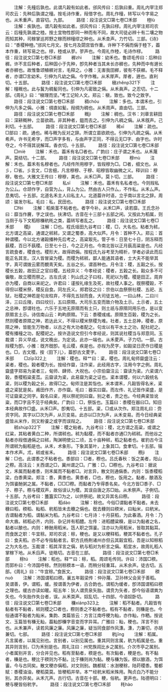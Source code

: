 <!-- { "loadSidebar": true } -->
　　注解：先穜后孰也。此谓凡榖有如此者。邠风传曰：后孰曰重。周礼内宰注郑司农云：先种后孰谓之穜。按毛诗作重，叚借字也。周礼作穜，转写以今字易之也。从禾重声。直容切。九部。
　　路径：段注说文□第七卷□禾部
　　稑lù
　　注解：疾孰也。谓凡榖有如此者。邠风传曰：先孰曰穋。周礼内宰注郑司农云：后穜先孰谓之稑。按土宜物性卽同一种而有不同，故大司徒必辨十有二壤之物而知其种，司稼掌巡邦野之稼而辨穜缪之种也。从禾坴声。力竹切。三部。《诗》曰：“黍稷种稑。”邠风七月文。按七月及閟宫皆作重。许种下不偁而偁于稑下，葢本作重，转写易之也。穋，稑或从翏。翏声也。今周礼作稑，毛诗作穋。
　　路径：段注说文□第七卷□禾部
　　稺zhì
　　注解：幼禾也。鲁颂毛传曰：后种曰稺。许不言后种者，后种固小于先种，卽先种者当其未长亦稺也，先种而中有遟长者亦稺也。故惟鲁颂稙稺对言，毛释之。小雅：无害我田稺，彼有不获稺。毛不释者，亦谓□言幼禾。引伸为凡幼之偁。今字作稚。从禾屖声。屖者，遟也。直利切。十五部。
　　路径：段注说文□第七卷□禾部
　　稹zhěnp321下
　　注解：穜穊也。此与鬒为稠髪同也。引伸为凡密致之偁。从禾眞声。之忍切。十二部。《周礼》曰：“稹理而坚。”考工记轮人文。郑云：稹，致也。致今之致字。
　　路径：段注说文□第七卷□禾部
　　稠chóu
　　注解：多也。本谓禾也，引伸为凡多之偁。小雅：绸直如髪。叚绸为稠也。从禾周声。直由切。三部。
　　路径：段注说文□第七卷□禾部
　　穊jì
　　注解：稠也。汉书：刘章言耕田曰：深耕穊种，立苗欲疏。非其种者，鉏而去之。引伸为凡稠之偁。从禾旣声。己利切。十五部。
　　路径：段注说文□第七卷□禾部
　　稀xī
　　注解：疏也。□部曰：疏，通也。稀与穊为反对之辞。所谓立苗欲疏也。引伸为凡疏之偁。从禾希声。许书无希字，而□声字多有，与由声字正同，不得云无□字、由字也。许时夺之，今不得其说解耳。香衣切。十五部。
　　路径：段注说文□第七卷□禾部
　　□miè
　　注解：禾也。葢禾有名□者也。广韵曰：庄子谓之禾也。从禾蔑声。莫结切。十二部。
　　路径：段注说文□第七卷□禾部
　　穆mù
　　注解：禾也。葢禾有名穆者也。凡经传所用穆字，皆叚穆为□。□者，细文也。从彡，□省。彡言文，□言细，凡言穆穆、于穆、昭穆皆取幽微之义。释训曰：穆穆，敬也。大雅文王传曰：穆穆，美也。从禾□声。莫卜切。三部。
　　路径：段注说文□第七卷□禾部
　　私sī
　　注解：禾也。葢禾有名私者也。今则叚私为公厶。仓颉作字，自营为厶，背厶为公。然由古人只作厶，不作私。从禾厶声。息夷切。十五部。北道名禾主人曰私主人。北道葢许时语，立乎南以言北之辞。周颂：骏发尔私。毛曰：私，民田也。
　　路径：段注说文□第七卷□禾部
　　□fèi
　　注解：稻紫茎不粘者也。者字今补。从禾□声，读若靡。王氏念孙曰：靡当作黂，字之误也。扶沸切。古音在十三部十五部之闲。又按此为稻属，则当厕于与下文稻稌稴秔秏之类，葢转写者乱之。
　　路径：段注说文□第七卷□禾部
　　稷jì
　　注解：□也。程氏瑶田九谷考曰：稷，□，大名也。粘者为秫，北方谓之高粱，通谓之秫秫，又谓之蜀黍，高大似芦。月令：首种不入。郑云：首种谓稷。今以北方诸榖播种先后考之，高粱冣先。管子书：日至七十日，阴冻释而蓺稷，百日不蓺稷。日至七十日，今之正月也。今南北皆以正月蓺高粱是也。凡经言疏食者，稷食也。稷形大，故得疏偁。按程氏九谷考至为精析，学者必读此而后能正名其言。汉人皆冒粱为稷。而稷为秫秫，鄙人能通其语者，士大夫不能举其字，真可谓拨云雾而覩靑天矣。五谷之长。谓首种也。月令注：稷，五榖之长。按稷长五榖，故田正之官曰稷。五经异义：今孝经说：稷者，五榖之长。榖众多不可徧敬，故立稷而祭之。古左氏说：列山氏之子曰柱，死祀以为稷。稷是田正。周弃亦为稷，自商以来祀之。许君曰：谨按礼缘生及死，故社稷人事之。旣祭稷榖，不得但以稷米祭，稷反自食。同左氏义。郑君驳之曰：宗伯以血祭祭社稷、五祀、五狱，社稷之神若是句龙柱弃，不得先五狱而食。大司徒五地，一曰山林，二曰川泽，三曰丘陵，四曰坟衍，五曰原隰。大司乐五变而致介物及土示。土示者，五土之总神，卽谓社也。六乐于五地无原隰而有土只，则土祇与原隰同用乐也，是以变原隰言土示。诗信南山云：畇畇原隰。下云：黍稷彧彧。原隰生百榖，稷为之长。然则稷者原隰之神，若达此义，不得以稷米祭稷为难。社者，五土总神，稷者，原隰之神，皆能生万物者，以古之有大功者配之。句龙以有平水土之功，配社祀之。稷有播穜之功，配稷祀之。按许造说文但引今孝经说，则其说社稷当与郑意同。玉裁谓：异义早成，说文晚出，为定说。此亦一端也。从禾畟声。子力切。一部。古叚稷为卽。小雅：旣齐旣卽。毛云稷，疾是也。亦叚为昃字，如榖梁日昃作日稷是也。□，古文稷。按〈田下儿〉，葢卽古文畟字。
　　路径：段注说文□第七卷□禾部
　　□zīp322上
　　注解：稷也。释艹曰：秶，稷也。周礼甸师齍盛注云：秶者，稷也。榖者稷为长。按经作齍，注作秶，此经用古字，注用今字之例。周礼齍盛字郑易为秶者三，甸师、肆师、大祝也。小宗伯齍注云：齍读为秶。六秶谓六榖，黍稷稻粱麦苽。云齍读为秶，此易齍为秶之证也。秶本谓稷，何以六榖统名秶，则以稷为榖之长，故得□之。甸师注是其恉也。米本谓禾，凡榖皆得名米，秶盛之秶犹是矣。甫田作齐，亦作齍。毛曰：器实曰齍。而左传、礼记皆作秶盛，是可证齍秶之同字。榖名曰秶，用以祭祀则曰齍。别之者，贵之也。今经典秶皆讹粢，而□字且不见于经典矣。广韵曰：□，祭饭也。玉篇曰：黍稷在器曰□。知旧本经典故作□盛。从禾□声。卽夷切。十五部。秶，□或从次作。郑注周礼曰：赍资字同。其字以□次为声，从贝变易。此亦以□次为声，从禾变易。而今日经典秶盛皆从米作，则又粉餈之或字而误叚之。
　　路径：段注说文□第七卷□禾部
　　秫shúp322下
　　注解：稷之粘者。九谷考曰：稷，北方谓之高粱，或谓之红粱，其粘者黄白二种，所谓秫也。秫为黏稷，而不黏者亦通□为秫秫。而他谷之黏者亦叚借通偁之曰秫，陶渊明使公二顷，五十亩种秫，稻之黏者也。崔豹古今注所谓秫为黏稻是也。从禾，术象形。下象其茎叶，上象其□。食聿切。十五部。锴本作术声。朮，秫或省禾。
　　路径：段注说文□第七卷□禾部
　　穄jì
　　注解：□也。此谓黍之不粘者也。黍部曰：□者，穄也。吕氏春秋：饭之美者，阳山之穄。高注云：关西谓之□，冀州谓之□。广雅：□，□穄也。九谷考曰：据说文，禾属而黏者黍，则禾属而不黏者□。对言异，散文则通偁黍。内则：饭黍稷稻梁，白黍黄梁。郑注：黍，黄黍也。黄黍者，□也，穄也，饭用之。黏者，酿酒及为饵餈酏粥之属。不黏者，□□□穄。而黏者乃专得黍名矣。今北方皆□黍子、□子、穄子。穄与稷双声，故俗误认为稷。其误自唐之苏□始。从禾祭声。子例切。十五部。九谷考曰：簠簋实□为之，以供祭祀。故又异其名曰穄。
　　路径：段注说文□第七卷□禾部
　　稻dào
　　注解：稌也。今俗□谓黏者不黏者。未去穅曰稻，稬稻、籼稻、秔稻皆未去穅之偁也。旣去穅则曰稬米，曰籼米，曰秔米。古谓黏者为稻，谓黏米为稻。九谷考曰：七月诗：十月获稻，为此春酒。月令：乃命大酋。秫稻必齐，内则、杂记并有稻醴。左传：进稻醴粱糗，是以为黏者之名，黏者以酿也。内则：糁酏用稻米。笾人职之饵餈。注亦以为用稻米，皆取其黏耳。而食医之职：牛宜稌。郑司农说：稌，稉也。是又以稉释稻，稉其不黏者也。孔子曰：食夫稻。亦不必专指黏者言。职方氏杨荆诸州亦但云其榖宜稻，吾是以知稌稻之为大名也。玉裁谓：稻其浑言之偁，秔与稻对为析言之偁。稻宜水，故周礼稻人掌稼下地。从禾舀声。徒晧切。古音在三部。
　　路径：段注说文□第七卷□禾部
　　稌tú
　　注解：稻也。释艹曰：稌，稻。周颂毛传同。许曰：沛国□稬。而郭朴曰：今沛国呼稌。然则稌稬本一语，而稍分轻重耳。从禾余声。徒古切。五部。《周礼》曰：“牛宜稌。”食医文。
　　路径：段注说文□第七卷□禾部
　　稬nuò
　　注解：沛国谓稻曰稬。襄五年榖梁传：仲孙蔑、卫孙林父会吴于善稻。吴谓善，伊。谓稻，缓。按谓善为伊者，古合韵也。谓稻为缓者，卽沛国谓稻曰稬之理也。缓古亦读如暖。昭五年：狄人谓贲泉矢胎。谓贲为矢者，卽今俗语谓粪为矢也。今矢胎作失台者，误。从禾耎声。奴乱切。十四部。今语奴卧切。
　　路径：段注说文□第七卷□禾部
　　稴xiánp323上
　　注解：稻不黏者。凡榖皆有黏者有不黏者，秫则稷之□者也，穄则黍之不黏者也。稻有不黏者，则稴是也。今俗通谓不黏者为籼米。集韵、类篇皆云：方言江南呼稉为籼，亦作籼，作粞。按说文、玉篇皆有稴无籼，葢籼卽稴字音变而字异耳。广雅曰：籼，稉也。浑言不别也。从禾兼声，读若风廉之廉。风廉之廉，疑当同食部作风溓。溓，力兼切，亦胡兼切。七部。
　　路径：段注说文□第七卷□禾部
　　秔jīnɡ
　　注解：稻属。凡言属者，以属见别也。言别者，以别见属也。重其同则言属，秔为稻属是也。重其异则言别，□为禾别是也。周礼注曰：州党族闾比乡之属别。介次市亭之属别。小者属别并言，分合并见也。稻有至黏者，稬是也。有次黏者，稉是也。有不黏者，稴是也。稉比于稬则为不黏，比于稴则尚为黏。稉与稴为饭。稬以酿酒，为饵餈。今与古同矣。散文稉亦偁稻，对文则别。魏都赋：水澍稉稌，陆莳稷黍。蜀都赋：黍稷油油，稉稻莫莫。皆稉稻并举。本艹经秔米稻米殊用。陶贞白乃不能分别，其亦异矣。从禾亢声。古行切。古音在十部。稉，俗秔。更声也。陆德明曰：稉与粳皆俗秔字。
　　路径：段注说文□第七卷□禾部
　　秏hào
